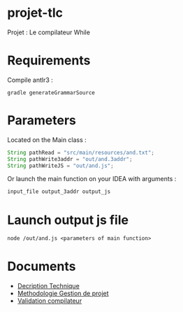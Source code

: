 ﻿# projet-tlc
Projet : Le compilateur While 

# Requirements
Compile antlr3 :
```shell
gradle generateGrammarSource
```

# Parameters
Located on the Main class :
```java
String pathRead = "src/main/resources/and.txt";
String pathWrite3addr = "out/and.3addr";
String pathWriteJS = "out/and.js";
```
Or launch the main function on your IDEA with arguments :
```txt
input_file output_3addr output_js
```

# Launch output js file
```txt
node /out/and.js <parameters of main function>
```

# Documents
- [Decription Technique](./docs/description-technique.md)
- [Methodologie Gestion de projet](./docs/methodologie-gestion-de-projet.md)
- [Validation compilateur](./docs/validation-compilateur.md)